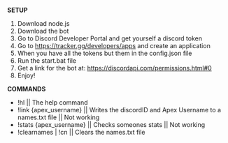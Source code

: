 **SETUP**
1. Download node.js
2. Download the bot
3. Go to Discord Developer Portal and get yourself a discord token
4. Go to https://tracker.gg/developers/apps and create an application 
5. When you have all the tokens but them in the config.json file
6. Run the start.bat file
7. Get a link for the bot at: https://discordapi.com/permissions.html#0
8. Enjoy!

**COMMANDS**
 - !hl || The help command
 - !link {apex_username} || Writes the discordID and Apex Username to a names.txt file || Not working
 - !stats {apex_username} || Checks someones stats || Not working
 - !clearnames | !cn || Clears the names.txt file
